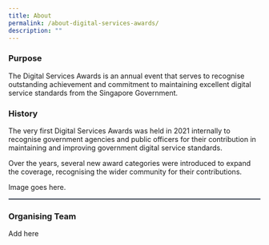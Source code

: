 ```yaml
---
title: About
permalink: /about-digital-services-awards/
description: ""
---
```

<div class="row"><div class="col is-8">
<h3>Purpose</h3>
<p>The Digital Services Awards is an annual event that serves to recognise outstanding achievement and commitment to maintaining excellent digital service standards from the Singapore Government.</p>
<h3>History</h3>
<p>The very first Digital Services Awards was held in 2021 internally to recognise government agencies and public officers for their contribution in maintaining and improving government digital service standards. </p>
	<p>Over the years, several new award categories were introduced to expand the coverage, recognising the wider community for their contributions.</p>
</div>
<div class="col is-4">Image goes here.</div></div>
<hr style="border:1px solid #98A2B3;">
<h3>Organising Team</h3>
<p>Add here</p>